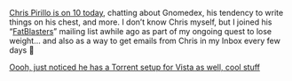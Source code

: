 <a href="http://on10.net/Blogs/TheShow/3518/" target="_blank" class="broken_link">Chris Pirillo is on 10 today</a>, chatting about Gnomedex, his tendency to write things on his chest, and more. I don&#8217;t know Chris myself, but I joined his &#8220;<a href="http://chris.pirillo.com/2006/06/05/50-weight-loss-tips/" target="_blank">FatBlasters</a>&#8221; mailing list awhile ago as part of my ongoing quest to lose weight&#8230; and also as a way to get emails from Chris in my Inbox every few days 🙂

<a href="http://chris.pirillo.com/2006/06/11/windows-vista-bittorrent-tracker/" target="_blank">Oooh, just noticed he has a Torrent setup for Vista as well, cool stuff</a>